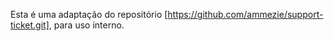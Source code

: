 Esta é uma adaptação do repositório [https://github.com/ammezie/support-ticket.git], para uso interno.
